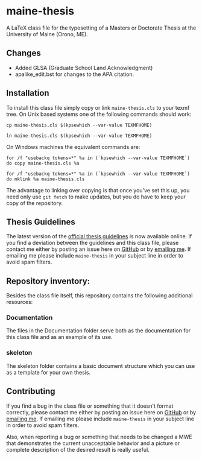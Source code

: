 # maine-thesis
A LaTeX class file for the typesetting of a Masters or Doctorate Thesis at the University of Maine (Orono, ME).
## Changes 
- Added GLSA (Graduate School Land Acknowledgment)
- apalike_edit.bst for changes to the APA citation. 
## Installation

To install this class file simply copy or link `maine-thesis.cls` to your texmf tree.  On Unix based systems one of the following commands should work:

`cp maine-thesis.cls $(kpsewhich --var-value TEXMFHOME)`

`ln maine-thesis.cls $(kpsewhich --var-value TEXMFHOME)`

On Windows machines the equivalent commands are:

``for /f "usebackq tokens=*" %a in (`kpsewhich --var-value TEXMFHOME`) do copy maine-thesis.cls %a``

``for /f "usebackq tokens=*" %a in (`kpsewhich --var-value TEXMFHOME`) do mklink %a maine-thesis.cls``

The advantage to linking over copying is that once you've set this up, you need only use `git fetch` to make updates, but you do have to keep your copy of the repository.

## Thesis Guidelines

The latest version of the [official thesis guidelines](https://umaine.edu/graduate/students/progress/thesis/) is now available online.  If you find a deviation between the guidelines and this class file, please contact me either by posting an issue here on [GitHub](https://github.com/rpspringuel/maine-thesis/issues) or by [emailing me](mailto:rpspringuel@gmail.com).  If emailing me please include `maine-thesis` in your subject line in order to avoid spam filters.

## Repository inventory:

Besides the class file itself, this repository contains the following additional resources:

### Documentation

The files in the Documentation folder serve both as the documentation for this class file and as an example of its use.

### skeleton

The skeleton folder contains a basic document structure which you can use as a template for your own thesis.

## Contributing

If you find a bug in the class file or something that it doesn't format correctly, please contact me either by posting an issue here on [GitHub](https://github.com/rpspringuel/maine-thesis/issues) or by [emailing me](mailto:rpspringuel@gmail.com).  If emailing me please include `maine-thesis` in your subject line in order to avoid spam filters.

Also, when reporting a bug or something that needs to be changed a MWE that demonstrates the current unacceptable behavior and a picture or complete description of the desired result is really useful.
